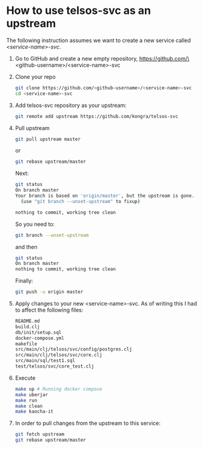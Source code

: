 # How to use telsos-svc as an upstream

The following instruction assumes we want to create a new service called *\<service-name\>-svc*.



1. Go to GitHub and create a new empty repository, https://github.com/\<github-username\>/\<service-name\>-svc

   

2. Clone your repo

   ```bash
   git clone https://github.com/<github-username>/<service-name>-svc
   cd <service-name>-svc
   ```

   

3. Add telsos-svc repository as your upstream:

   ```bash
   git remote add upstream https://github.com/kongra/telsos-svc
   ```



4. Pull upstream

   ```bash
   git pull upstream master
   ```

   or

   ```bash
   git rebase upstream/master
   ```

   

   Next:

   ```bash
   git status
   On branch master
   Your branch is based on 'origin/master', but the upstream is gone.
     (use "git branch --unset-upstream" to fixup)
   
   nothing to commit, working tree clean
   ```

   So you need to:

   ```bash
   git branch --unset-upstream
   ```

   and then

   ```bash
   git status
   On branch master
   nothing to commit, working tree clean
   ```

   Finally:

   ```bash
   git push -u origin master
   ```

   

5. Apply changes to your new \<service-name\>-svc. As of writing this I had to affect the following files:

   ```bash
   README.md
   build.clj
   db/init/setup.sql
   docker-compose.yml
   makefile
   src/main/clj/telsos/svc/config/postgres.clj
   src/main/clj/telsos/svc/core.clj
   src/main/sql/test1.sql
   test/telsos/svc/core_test.clj
   ```

   

6. Execute

   ```bash
   make up # Running docker compose
   make uberjar
   make run
   make clean
   make kaocha-it
   ```




7. In order to pull changes from the upstream to this service:

   ```bash
   git fetch upstream
   git rebase upstream/master
   ```

   
